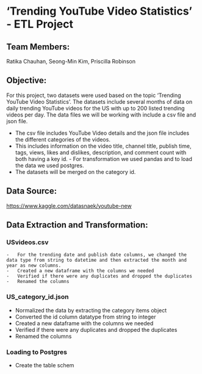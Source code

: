 # ‘Trending YouTube Video Statistics’ - ETL Project 

## Team Members:
Ratika Chauhan, Seong-Min Kim, Priscilla Robinson

## Objective:

For this project, two datasets were used based on the topic ‘Trending YouTube Video Statistics’. The datasets include several months of data on daily trending YouTube videos for the US with up to 200 listed trending videos per day. The data files we will be working with include a csv file and json file.  
  - The csv file includes YouTube Video details and the json file includes the different categories of the videos. 
  - This includes information on the video title, channel title, publish time, tags, views, likes and dislikes, description, and comment count with both having a key id.   - For transformation we used pandas and to load the data we used postgres. 
  - The datasets will be merged on the category id.
  
## Data Source:
https://www.kaggle.com/datasnaek/youtube-new

## Data Extraction and Transformation:
  ### USvideos.csv
    -   For the trending date and publish date columns, we changed the data type from string to datetime and then extracted the month and year as new columns.
    -   Created a new dataframe with the columns we needed
    -   Verified if there were any duplicates and dropped the duplicates
    -   Renamed the columns

  ### US_category_id.json 
  -   Normalized the data by extracting the category items object
  -   Converted the id column datatype from string to integer
  -   Created a new dataframe with the columns we needed
  -   Verified if there were any duplicates and dropped the duplicates
  -   Renamed the columns
 
 ### Loading to Postgres
 -  Create the table schem
